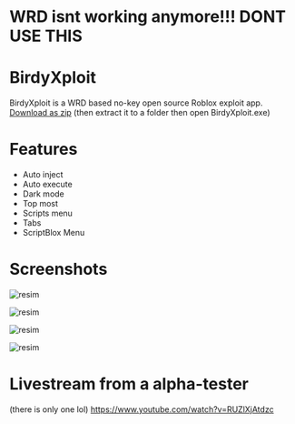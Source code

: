 # WRD isnt working anymore!!! DONT USE THIS

# BirdyXploit
BirdyXploit is a WRD based no-key open source Roblox exploit app.
<a href="https://github.com/HAKANKOKCU/BirdyXploit/blob/main/BirdyXploit/bin/Debug/net7.0-windows/net7.0-windows.zip">Download as zip</a>
(then extract it to a folder then open BirdyXploit.exe)
# Features
* Auto inject
* Auto execute
* Dark mode
* Top most
* Scripts menu
* Tabs
* ScriptBlox Menu
# Screenshots
![resim](https://user-images.githubusercontent.com/103432992/218266512-7b26de72-5c0d-431a-a57c-003ad320ea74.png)

![resim](https://user-images.githubusercontent.com/103432992/227607080-70559a89-e959-4936-a1c5-86b7c6deb5c3.png)

![resim](https://user-images.githubusercontent.com/103432992/218266543-8874d000-ee1e-4e68-982c-08ab45a47824.png)

![resim](https://user-images.githubusercontent.com/103432992/217880688-d204caea-f36b-4a3d-9021-a5f058e96d3f.png)
# Livestream from a alpha-tester
(there is only one lol)
https://www.youtube.com/watch?v=RUZlXjAtdzc
